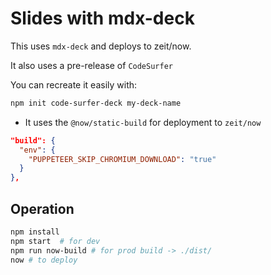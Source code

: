 # Slides with mdx-deck

This uses `mdx-deck` and deploys to zeit/now.

It also uses a pre-release of `CodeSurfer`

You can recreate it easily with:

```bash
npm init code-surfer-deck my-deck-name
```

- It uses the `@now/static-build` for deployment to `zeit/now`

```json
"build": {
  "env": {
    "PUPPETEER_SKIP_CHROMIUM_DOWNLOAD": "true"
  }
},
```

## Operation

```bash
npm install
npm start  # for dev
npm run now-build # for prod build -> ./dist/
now # to deploy
```
